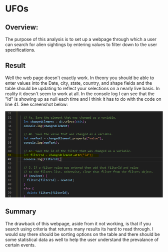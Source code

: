 # UFOs

## Overview:
The purpose of this analysis is to set up a webpage through which a user can search for alien sightings by entering values to filter down to the user specifications.

## Result
Well the web page doesn't exactly work. In theory you should be able to enter values into the Date, city, state, country, and shape fields and the table should be updating to reflect your selections on a nearly live basis. In reality it doesn't seem to work at all.  In the console log I can see that the "Id" is showing up as null each time and I think it has to do with the code on line 41. See screenshot below:

![alt text](https://github.com/Anthony-Hendrickson/UFOs/blob/main/code_dont_work.PNG)

## Summary
The drawback of this webpage, aside from it not working, is that if you search using criteria that returns many results its hard to read through. I would say there should be sorting options on the table and there should be some statistical data as well to help the user understand the prevalance of certain events.
